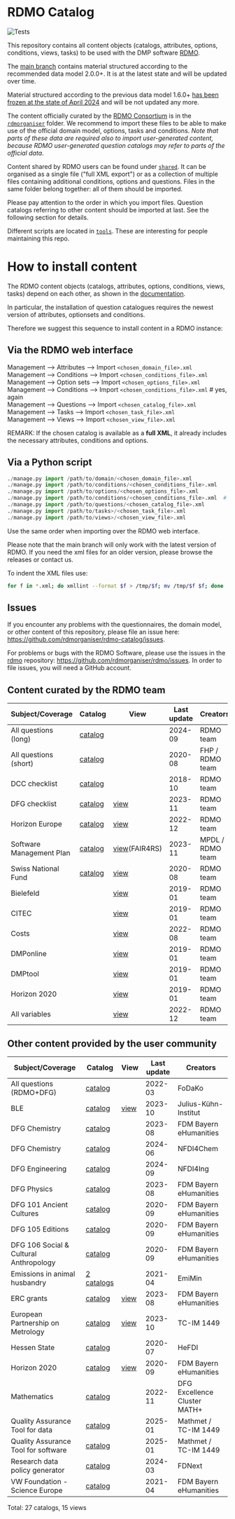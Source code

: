 # RDMO Catalog

![Tests](https://github.com/rdmorganiser/rdmo-catalog/actions/workflows/tests.yaml/badge.svg)

This repository contains all content objects (catalogs, attributes, options, conditions, views, tasks) to be used with the DMP software [RDMO](https://github.com/rdmorganiser/rdmo).

The [main branch](https://github.com/rdmorganiser/rdmo-catalog/tree/main) contains material structured according to the recommended data model 2.0.0+. It is at the latest state and will be updated over time.

Material structured according to the previous data model 1.6.0+ [has been frozen at the state of April 2024](https://github.com/rdmorganiser/rdmo-catalog/releases/tag/1.4.1-rdmo-1.6.0) and will be not updated any more.

The content officially curated by the [RDMO Consortium](https://rdmorganiser.github.io/Community/) is in the [`rdmorganiser`](./rdmorganiser) folder. We recommend to import these files to be able to make use of the official domain model, options, tasks and conditions. *Note that parts of these data are required also to import user-generated content, because RDMO user-generated question catalogs may refer to parts of the official data*.

Content shared by RDMO users can be found under [`shared`](./shared). It can be organised as a single file ("full XML export") or as a collection of multiple files containing additional conditions, options and questions. Files in the same folder belong together: all of them should be imported.

Please pay attention to the order in which you import files. Question catalogs referring to other content should be imported at last. See the following section for details.

Different scripts are located in [`tools`](./tools). These are interesting for people maintaining this repo.

# How to install content

The RDMO content objects (catalogs, attributes, options, conditions, views, tasks) depend on each other, as shown in the [documentation](https://rdmo.readthedocs.io/en/latest/management/data-model.html).

In particular, the installation of question catalogues requires the newest version of attributes, optionsets and conditions.

Therefore we suggest this sequence to install content in a RDMO instance:

## Via the RDMO web interface

Management --> Attributes  --> Import `<chosen_domain_file>.xml`  
Management --> Conditions  --> Import `<chosen_conditions_file>.xml`  
Management --> Option sets --> Import `<chosen_options_file>.xml`  
Management --> Conditions  --> Import `<chosen_conditions_file>.xml`  # yes, again  
Management --> Questions   --> Import `<chosen_catalog_file>.xml`  
Management --> Tasks       --> Import `<chosen_task_file>.xml`  
Management --> Views       --> Import `<chosen_view_file>.xml`  

REMARK: If the chosen catalog is available as a **full XML**, it already includes the necessary attributes, conditions and options.

## Via a Python script

```python
./manage.py import /path/to/domain/<chosen_domain_file>.xml
./manage.py import /path/to/conditions/<chosen_conditions_file>.xml
./manage.py import /path/to/options/<chosen_options_file>.xml
./manage.py import /path/to/conditions/<chosen_conditions_file>.xml  # yes, again
./manage.py import /path/to/questions/<chosen_catalog_file>.xml
./manage.py import /path/to/tasks>/<chosen_task_file>.xml
./manage.py import /path/to/views>/<chosen_view_file>.xml
```

Use the same order when importing over the RDMO web interface.

Please note that the main branch will only work with the latest version of RDMO. If you need the xml files for an older version, please browse the releases or contact us.

To indent the XML files use:

```bash
for f in *.xml; do xmllint --format $f > /tmp/$f; mv /tmp/$f $f; done
```

## Issues

If you encounter any problems with the questionnaires, the domain model, or other content of this repository, please file an issue here: https://github.com/rdmorganiser/rdmo-catalog/issues.

For problems or bugs with the RDMO Software, please use the issues in the [rdmo](https://github.com/rdmorganiser/rdmo) repository: https://github.com/rdmorganiser/rdmo/issues. In order to file issues, you will need a GitHub account.

## Content curated by the RDMO team

|Subject/Coverage        |Catalog          |View              |Last update|Creators        |
|------------------------|-----------------|------------------|-----------|----------------|
|All questions (long)    |[catalog][Q-rdmo]|                      |2024-09|RDMO team       |
|All questions (short)   |[catalog][Q-fhp] |                      |2020-08|FHP / RDMO team |
|DCC checklist           |[catalog][Q-dcc] |                      |2018-10|RDMO team       |
|DFG checklist           |[catalog][Q-dfg] |[view][V-dfg]         |2023-11|RDMO team       |
|Horizon Europe          |[catalog][Q-heu] |[view][V-heu]         |2022-12|RDMO team       |
|Software Management Plan|[catalog][Q-smp] |[view][V-smp](FAIR4RS)|2023-11|MPDL / RDMO team|
|Swiss National Fund     |[catalog][Q-snf] |[view][V-snf]         |2020-08|RDMO team       |
|Bielefeld               |                 |[view][V-bielefeld]   |2019-01|RDMO team       |
|CITEC                   |                 |[view][V-citec]       |2019-01|RDMO team       |
|Costs                   |                 |[view][V-costs]       |2022-08|RDMO team       |
|DMPonline               |                 |[view][V-dmponline]   |2019-01|RDMO team       |
|DMPtool                 |                 |[view][V-dmptool]     |2019-01|RDMO team       |
|Horizon 2020            |                 |[view][V-h2020]       |2019-01|RDMO team       |
|All variables           |                 |[view][V-varcheck]    |2022-12|RDMO team       |

## Other content provided by the user community

|Subject/Coverage        |Catalog                    |View  |Last update |Creators              |
|------------------------|---------------------------|------|------------|----------------------|
|All questions (RDMO+DFG)|[catalog](shared/fodako)   |           |2022-03|FoDaKo                |
|BLE                     |[catalog][BLE]             |[view][BLE]|2023-10|Julius-Kühn-Institut  |
|DFG Chemistry           |[catalog][CHE]             |           |2023-08|FDM Bayern eHumanities|
|DFG Chemistry           |[catalog](shared/nfdi4chem)|           |2024-06|NFDI4Chem             |
|DFG Engineering         |[catalog](shared/nfdi4ing) |           |2024-09|NFDI4Ing              |
|DFG Physics             |[catalog][PHY]             |           |2023-08|FDM Bayern eHumanities|
|DFG 101 Ancient Cultures|[catalog][AKU]             |           |2020-09|FDM Bayern eHumanities|
|DFG 105 Editions        |[catalog][EDI]             |           |2020-09|FDM Bayern eHumanities|
|DFG 106 Social & Cultural Anthropology|[catalog][SKT]    |      |2020-09|FDM Bayern eHumanities|
|Emissions in animal husbandry|[2 catalogs](shared/EmiMin)|      |2021-04|EmiMin                |
|ERC grants                       |[catalog][ERC]    |[view][ERC]|2023-08|FDM Bayern eHumanities|
|European Partnership on Metrology|[catalog][EPM]    |[view][EPM]|2023-10|TC-IM 1449            |
|Hessen State                |[catalog](shared/HeFDI)|           |2020-07|HeFDI                 |
|Horizon 2020                |[catalog][EHU]         |[view][EHU]|2020-09|FDM Bayern eHumanities|
|Mathematics                 |[catalog](shared/MATH+)|     |2022-11|DFG Excellence Cluster MATH+|
|Quality Assurance Tool for data    |[catalog][QAT]     |        |2025-01|Mathmet / TC-IM 1449  |
|Quality Assurance Tool for software|[catalog][QAT]     |        |2025-01|Mathmet / TC-IM 1449  |
|Research data policy generator|[catalog](shared/FDNext)|        |2024-03|FDNext                |
|VW Foundation - Science Europe     |[catalog][SEU]     |        |2021-04|FDM Bayern eHumanities|

Total: 27 catalogs, 15 views

[AKU]:         shared/ub_fau_erlangen_nuernberg/dfg-alte-kulturen/
[CHE]:         shared/ub_fau_erlangen_nuernberg/dfg-chemie/
[PHY]:         shared/ub_fau_erlangen_nuernberg/dfg-physik/
[EDI]:         shared/ub_fau_erlangen_nuernberg/dfg-editionen/
[SKT]:         shared/ub_fau_erlangen_nuernberg/dfg-sozkulttheo/
[ERC]:         shared/ub_fau_erlangen_nuernberg/erc-grants/
[EHU]:         shared/ub_fau_erlangen_nuernberg/h2020-ehum/
[SEU]:         shared/ub_fau_erlangen_nuernberg/ScienceEurope_VW_Stiftung/
[QAT]:         shared/Mathmet-QAT
[EPM]:         shared/metrology-rdm/
[BLE]:         shared/BLE_JKI/
[Q-rdmo]:      rdmorganiser/questions/questions-rdmo.xml
[Q-fhp]:       rdmorganiser/questions/questions-fhpshort.xml
[Q-dcc]:       rdmorganiser/questions/questions-dcc.xml
[Q-dfg]:       rdmorganiser/questions/questions-DFG-Checkliste.xml
[Q-heu]:       rdmorganiser/questions/questions-horizon-europe.xml
[Q-smp]:       rdmorganiser/questions/questions-smp.xml
[Q-snf]:       rdmorganiser/questions/questions-snf.xml
[V-dfg]:       rdmorganiser/views/view-dfg-checkliste.xml
[V-heu]:       rdmorganiser/views/view-horizon-europe.xml
[V-smp]:       rdmorganiser/views/view-FAIR4RSview.xml
[V-snf]:       rdmorganiser/views/view-snf.xml
[V-bielefeld]: rdmorganiser/views/view-bielefeld.xml
[V-citec]:     rdmorganiser/views/view-citec.xml
[V-costs]:     rdmorganiser/views/view-costs.xml
[V-dmponline]: rdmorganiser/views/view-dmponline.xml
[V-dmptool]:   rdmorganiser/views/view-dmptool.xml
[V-h2020]:     rdmorganiser/views/view-horizon2020.xml
[V-varcheck]:  rdmorganiser/views/view-variable_check.xml
